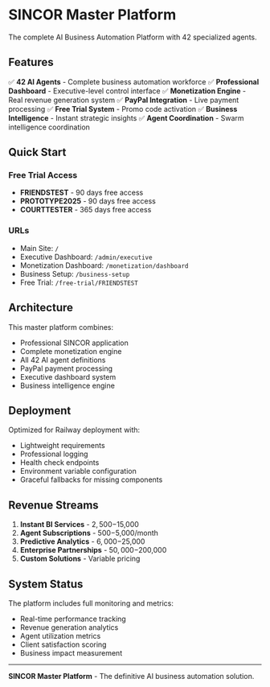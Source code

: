 # SINCOR Master Platform

The complete AI Business Automation Platform with 42 specialized agents.

## Features

✅ **42 AI Agents** - Complete business automation workforce
✅ **Professional Dashboard** - Executive-level control interface
✅ **Monetization Engine** - Real revenue generation system
✅ **PayPal Integration** - Live payment processing
✅ **Free Trial System** - Promo code activation
✅ **Business Intelligence** - Instant strategic insights
✅ **Agent Coordination** - Swarm intelligence coordination

## Quick Start

### Free Trial Access
- **FRIENDSTEST** - 90 days free access
- **PROTOTYPE2025** - 90 days free access
- **COURTTESTER** - 365 days free access

### URLs
- Main Site: `/`
- Executive Dashboard: `/admin/executive`
- Monetization Dashboard: `/monetization/dashboard`
- Business Setup: `/business-setup`
- Free Trial: `/free-trial/FRIENDSTEST`

## Architecture

This master platform combines:
- Professional SINCOR application
- Complete monetization engine
- All 42 AI agent definitions
- PayPal payment processing
- Executive dashboard system
- Business intelligence engine

## Deployment

Optimized for Railway deployment with:
- Lightweight requirements
- Professional logging
- Health check endpoints
- Environment variable configuration
- Graceful fallbacks for missing components

## Revenue Streams

1. **Instant BI Services** - $2,500-$15,000
2. **Agent Subscriptions** - $500-$5,000/month
3. **Predictive Analytics** - $6,000-$25,000
4. **Enterprise Partnerships** - $50,000-$200,000
5. **Custom Solutions** - Variable pricing

## System Status

The platform includes full monitoring and metrics:
- Real-time performance tracking
- Revenue generation analytics
- Agent utilization metrics
- Client satisfaction scoring
- Business impact measurement

---

**SINCOR Master Platform** - The definitive AI business automation solution.